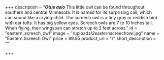 +++
description = "**_Otus asio_** This little owl can be found throughout southern and central Minnesota. It is named for its surprising call, which can sound like a crying child. The screech owl is a tiny gray or reddish bird with ear tufts. It has big yellow eyes. Screech owls are 7 to 10 inches tall. When flying, their wingspan can stretch up to 2 feet across."
id = "eastern_screech_owl"
image = "/uploads/2easternscreechowl.jpg"
name = "Eastern Screech Owl"
price = 99.95
product_url = "/"
short_description = ""

+++
